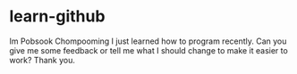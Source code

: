 # learn-github

Im Pobsook Chompooming
I just learned how to program recently. Can you give me some feedback or tell me what I should change to make it easier to work? Thank you.
